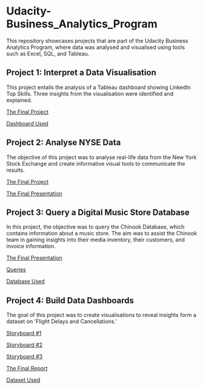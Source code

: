 # Udacity-Business_Analytics_Program
This repository showcases projects that are part of the Udacity Business Analytics Program, where data was analysed and visualised using tools such as Excel, SQL, and Tableau.

## Project 1: Interpret a Data Visualisation
This project entails the analysis of a Tableau dashboard showing LinkedIn Top Skills. Three insights from the visualisation were identified and explained.  
  
[The Final Project](https://github.com/ThuHangTranova/Udacity_Business_Analytics_Program/blob/main/Project%201%3A%20Interpret%20a%20Data%20Visualisation/LinkedIn_Top_Skills_for_2016_Report.pdf)  

  
[Dashboard Used](https://public.tableau.com/app/profile/matt.chambers/viz/LinkedInTopSkills2016-MakeoverMonday/LinkedInTopSkills2016-MakeoverMonday)

## Project 2: Analyse NYSE Data
The objective of this project was to analyse real-life data from the New York Stock Exchange and create informative visual tools to communicate the results. 

[The Final Project](https://docs.google.com/spreadsheets/d/1wakuwWG3CGZPCh5--3m43n9Lf-2j1JcE6fgIVHZOJGE/edit?pli=1#gid=4273825)  
  
[The Final Presentation](https://github.com/ThuHangTranova/Udacity_Business_Analytics_Program/blob/main/Project%202%3A%20Analyse%20NYSE%20Data/Udacity_Project_NYSE_Presentation.pdf)

## Project 3: Query a Digital Music Store Database
In this project, the objective was to query the Chinook Database, which contains information about a music store. The aim was to assist the Chinook team in gaining insights into their media inventory, their customers, and invoice information.

[The Final Presentation](https://github.com/ThuHangTranova/Udacity_Business_Analytics_Program/blob/main/Project%203%3A%20Query%20a%20Digital%20Music%20Store%20Database%20Project/Udacity_SQL_Presentation.pdf)
  
[Queries](https://github.com/ThuHangTranova/Udacity_Business_Analytics_Program/blob/main/Project%203%3A%20Query%20a%20Digital%20Music%20Store%20Database%20Project/Udacity_SQL_Project_Queries.txt)

[Database Used](https://github.com/ThuHangTranova/Udacity_Business_Analytics_Program/blob/main/Project%203%3A%20Query%20a%20Digital%20Music%20Store%20Database%20Project/Chinook_Database.db)

## Project 4: Build Data Dashboards
The goal of this project was to create visualisations to reveal insights form a dataset on 'Flight Delays and Cancellations.'

[Storyboard #1](https://public.tableau.com/views/UdacityProject-Insight1_17098525755180/Story1?:language=en-GB&:sid=&:display_count=n&:origin=viz_share_link)  

[Storyboard #2](https://public.tableau.com/views/UdacityProject-Insight2_17098927960360/Story1?:language=en-GB&:sid=&:display_count=n&:origin=viz_share_link)

[Storyboard #3](https://public.tableau.com/views/UdacityProject-Insight3_17100929344320/Story1?:language=en-GB&:sid=&:display_count=n&:origin=viz_share_link)

[The Final Report](https://github.com/ThuHangTranova/Udacity_Business_Analytics_Program/blob/main/Project%204%3A%20Build%20Data%20Dashboards/Udacity_Project_Tableau_Report.pdf)

[Dataset Used](https://www.kaggle.com/datasets/usdot/flight-delays)

